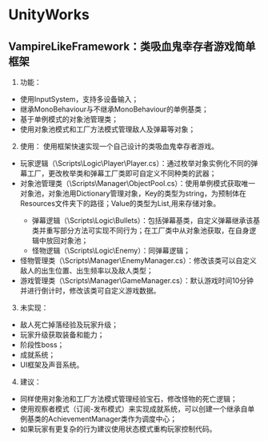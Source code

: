 # UnityWorks
## VampireLikeFramework：类吸血鬼幸存者游戏简单框架
1. 功能：
  - 使用InputSystem，支持多设备输入；
  - 继承MonoBehaviour与不继承MonoBehaviour的单例基类；
  - 基于单例模式的对象池管理类；
  - 使用对象池模式和工厂方法模式管理敌人及弹幕等对象；
2. 使用：
  使用框架快速实现一个自己设计的类吸血鬼幸存者游戏。
  - 玩家逻辑（\Scripts\Logic\Player\Player.cs）：通过枚举对象实例化不同的弹幕工厂，更改枚举类和弹幕工厂类即可自定义不同种类的武器；
  - 对象池管理类（\Scripts\Manager\ObjectPool.cs）：使用单例模式获取唯一对象池，对象池用Dictionary管理对象，Key的类型为string，为预制体在Resources文件夹下的路径；Value的类型为List<GameObject>,用来存储对象。
    - 弹幕逻辑（\Scripts\Logic\Bullets）：包括弹幕基类，自定义弹幕继承该基类并重写部分方法可实现不同行为；在工厂类中从对象池获取，在自身逻辑中放回对象池；
    - 怪物逻辑（\Scripts\Logic\Enemy）：同弹幕逻辑；
  - 怪物管理类（\Scripts\Manager\EnemyManager.cs）：修改该类可以自定义敌人的出生位置、出生频率以及敌人类型；
  - 游戏管理类（\Scripts\Manager\GameManager.cs）：默认游戏时间10分钟并进行倒计时，修改该类可自定义游戏数据。
3. 未实现：
  - 敌人死亡掉落经验及玩家升级；
  - 玩家升级获取装备和能力；
  - 阶段性boss；
  - 成就系统；
  - UI框架及声音系统。
4. 建议：
  - 同样使用对象池和工厂方法模式管理经验宝石，修改怪物的死亡逻辑；
  - 使用观察者模式（订阅-发布模式）来实现成就系统，可以创建一个继承自单例基类的AchievementManager类作为调度中心；
  - 如果玩家有更复杂的行为建议使用状态模式重构玩家控制代码。
